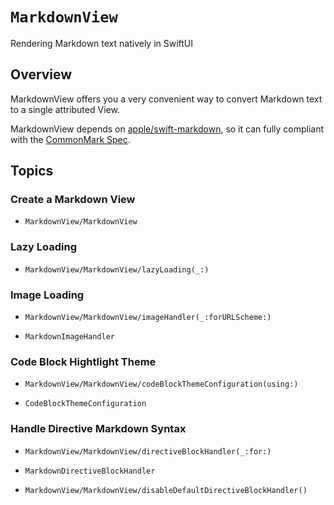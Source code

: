 # ``MarkdownView``

Rendering Markdown text natively in SwiftUI

## Overview

MarkdownView offers you a very convenient way to convert Markdown text to a single attributed View.

MarkdownView depends on [apple/swift-markdown](https://github.com/apple/swift-markdown), so it can fully compliant with the [CommonMark Spec](https://spec.commonmark.org/current/).

## Topics

### Create a Markdown View

- ``MarkdownView/MarkdownView``

### Lazy Loading

- ``MarkdownView/MarkdownView/lazyLoading(_:)``

### Image Loading

- ``MarkdownView/MarkdownView/imageHandler(_:forURLScheme:)``

- ``MarkdownImageHandler``

### Code Block Hightlight Theme

- ``MarkdownView/MarkdownView/codeBlockThemeConfiguration(using:)``

- ``CodeBlockThemeConfiguration``

### Handle Directive Markdown Syntax

- ``MarkdownView/MarkdownView/directiveBlockHandler(_:for:)``

- ``MarkdownDirectiveBlockHandler``

- ``MarkdownView/MarkdownView/disableDefaultDirectiveBlockHandler()``
